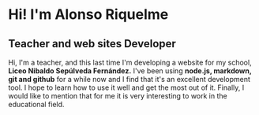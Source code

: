 # Hi! I'm Alonso Riquelme

## **Teacher and web sites Developer**

Hi, I'm a teacher, and this last time I'm developing a website for my school, **Liceo Nibaldo Sepúlveda Fernández.** I've been using **node.js, markdown, git and github** for a while now and I find that it's an excellent development tool. I hope to learn how to use it well and get the most out of it.  Finally, I would like to mention that for me it is very interesting to work in the educational field.
